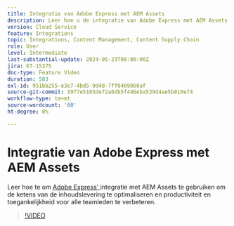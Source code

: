 ```yaml
---
title: Integratie van Adobe Express met AEM Assets
description: Leer hoe u de integratie van Adobe Express met AEM Assets kunt gebruiken om de toeleveringsketens voor inhoud te optimaliseren, zodat de productiviteit en toegankelijkheid voor alle teamleden worden verbeterd.
version: Cloud Service
feature: Integrations
topic: Integrations, Content Management, Content Supply Chain
role: User
level: Intermediate
last-substantial-update: 2024-05-23T00:00:00Z
jira: KT-15375
doc-type: Feature Video
duration: 583
exl-id: 951bb255-e3e7-4bd5-9d48-7ff0469860af
source-git-commit: 1977e5103de72a0db5f446eba539d4ae5b810e74
workflow-type: tm+mt
source-wordcount: '60'
ht-degree: 0%

---
```


# Integratie van Adobe Express met AEM Assets

Leer hoe te om [ Adobe Express&#39; ](https://www.adobe.com/express/) integratie met AEM Assets te gebruiken om de ketens van de inhoudslevering te optimaliseren en productiviteit en toegankelijkheid voor alle teamleden te verbeteren.

>[!VIDEO](https://video.tv.adobe.com/v/3425193/?learn=on)
